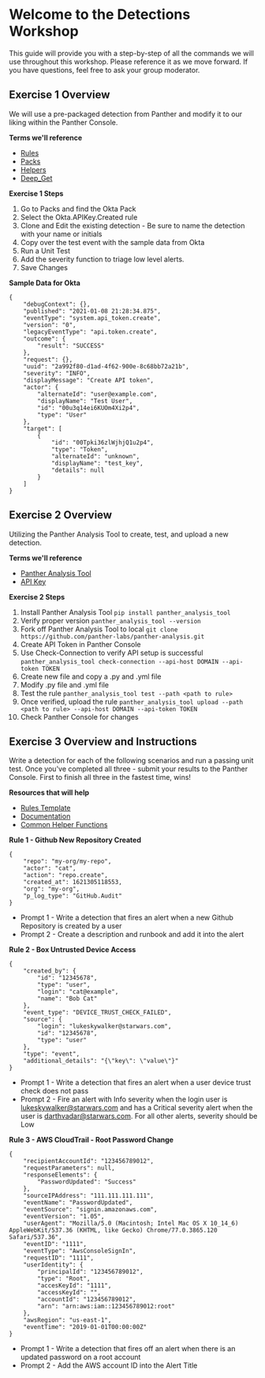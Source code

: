# Welcome to the Detections Workshop
This guide will provide you with a step-by-step of all the commands we will use throughout this workshop. Please reference it as we move forward. If you have questions, feel free to ask your group moderator.




## Exercise 1 Overview
We will use a pre-packaged detection from Panther and modify it to our liking within the Panther Console.

**Terms we'll reference**
- [Rules](https://docs.panther.com/writing-detections/rules)
- [Packs](https://docs.panther.com/writing-detections/detection-packs)
- [Helpers](https://docs.panther.com/writing-detections/globals?q=helpers)
- [Deep_Get](https://docs.panther.com/writing-detections/globals#deep_get)

**Exercise 1 Steps**
1. Go to Packs and find the Okta Pack
2. Select the Okta.APIKey.Created rule 
3. Clone and Edit the existing detection - Be sure to name the detection with your name or initials 
4. Copy over the test event with the sample data from Okta
5. Run a Unit Test 
6. Add the severity function to triage low level alerts. 
7. Save Changes


**Sample Data for Okta**
```
{
	"debugContext": {},
	"published": "2021-01-08 21:28:34.875",
	"eventType": "system.api_token.create",
	"version": "0",
	"legacyEventType": "api.token.create",
	"outcome": {
		"result": "SUCCESS"
	},
	"request": {},
	"uuid": "2a992f80-d1ad-4f62-900e-8c68bb72a21b",
	"severity": "INFO",
	"displayMessage": "Create API token",
	"actor": {
		"alternateId": "user@example.com",
		"displayName": "Test User",
		"id": "00u3q14ei6KUOm4Xi2p4",
		"type": "User"
	},
	"target": [
		{
			"id": "00Tpki36zlWjhjQ1u2p4",
			"type": "Token",
			"alternateId": "unknown",
			"displayName": "test_key",
			"details": null
		}
	]
}
```








## Exercise 2 Overview
Utilizing the Panther Analysis Tool to create, test, and upload a new detection. 


**Terms we'll reference**
- [Panther Analysis Tool](https://docs.panther.com/panther-developer-workflows/panther-analysis-tool#overview)
- [API Key](https://docs.panther.com/panther-developer-workflows/api#how-to-use-panthers-api)


**Exercise 2 Steps**
1. Install Panther Analysis Tool 
```pip install panther_analysis_tool```
2. Verify proper version 
```panther_analysis_tool --version```
3. Fork off Panther Analysis Tool to local 
```git clone https://github.com/panther-labs/panther-analysis.git```
4. Create API Token in Panther Console 
5. Use Check-Connection to verify API setup is successful
```panther_analysis_tool check-connection --api-host DOMAIN --api-token TOKEN```
6. Create new file and copy a .py and .yml file
7. Modify .py file and .yml file
8. Test the rule
```panther_analysis_tool test --path <path to rule>```
9. Once verified, upload the rule
```panther_analysis_tool upload --path <path to rule> --api-host DOMAIN --api-token TOKEN```
10. Check Panther Console for changes









## Exercise 3 Overview and Instructions
Write a detection for each of the following scenarios and run a passing unit test. Once you've completed all three - submit your results to the Panther Console. First to finish all three in the fastest time, wins!

**Resources that will help**
- [Rules Template](https://github.com/panther-labs/panther-analysis/blob/master/templates/example_rule.py)
- [Documentation](https://docs.panther.com/)
- [Common Helper Functions](https://docs.panther.com/writing-detections/globals#common-helpers)


**Rule 1 - Github New Repository Created**
```
{
	"repo": "my-org/my-repo",
	"actor": "cat",
	"action": "repo.create",
	"created_at": 1621305118553,
	"org": "my-org",
	"p_log_type": "GitHub.Audit"
}
```

- Prompt 1 - Write a detection that fires an alert when a new Github Repository is created by a user 
- Prompt 2 - Create a description and runbook and add it into the alert





**Rule 2 - Box Untrusted Device Access**
```
{
	"created_by": {
		"id": "12345678",
		"type": "user",
		"login": "cat@example",
		"name": "Bob Cat"
	},
	"event_type": "DEVICE_TRUST_CHECK_FAILED",
	"source": {
		"login": "lukeskywalker@starwars.com",
		"id": "12345678",
		"type": "user"
	},
	"type": "event",
	"additional_details": "{\"key\": \"value\"}"
}
```



- Prompt 1 - Write a detection that fires an alert when a user device trust check does not pass
- Prompt 2 - Fire an alert with Info severity when the login user is lukeskywalker@starwars.com and has a Critical severity alert when the user is darthvadar@starwars.com. For all other alerts, severity should be Low



**Rule 3 - AWS CloudTrail - Root Password Change**
```
{
	"recipientAccountId": "123456789012",
	"requestParameters": null,
	"responseElements": {
		"PasswordUpdated": "Success"
	},
	"sourceIPAddress": "111.111.111.111",
	"eventName": "PasswordUpdated",
	"eventSource": "signin.amazonaws.com",
	"eventVersion": "1.05",
	"userAgent": "Mozilla/5.0 (Macintosh; Intel Mac OS X 10_14_6) AppleWebKit/537.36 (KHTML, like Gecko) Chrome/77.0.3865.120 Safari/537.36",
	"eventID": "1111",
	"eventType": "AwsConsoleSignIn",
	"requestID": "1111",
	"userIdentity": {
		"principalId": "123456789012",
		"type": "Root",
		"accesKeyId": "1111",
		"accessKeyId": "",
		"accountId": "123456789012",
		"arn": "arn:aws:iam::123456789012:root"
	},
	"awsRegion": "us-east-1",
	"eventTime": "2019-01-01T00:00:00Z"
}
```


- Prompt 1 - Write a detection that fires off an alert when there is an updated password on a root account 
- Prompt 2 - Add the AWS account ID into the Alert Title 


